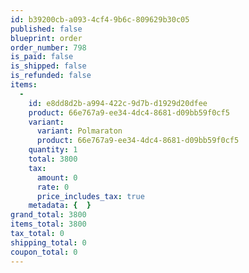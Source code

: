 ```yaml
---
id: b39200cb-a093-4cf4-9b6c-809629b30c05
published: false
blueprint: order
order_number: 798
is_paid: false
is_shipped: false
is_refunded: false
items:
  -
    id: e8dd8d2b-a994-422c-9d7b-d1929d20dfee
    product: 66e767a9-ee34-4dc4-8681-d09bb59f0cf5
    variant:
      variant: Polmaraton
      product: 66e767a9-ee34-4dc4-8681-d09bb59f0cf5
    quantity: 1
    total: 3800
    tax:
      amount: 0
      rate: 0
      price_includes_tax: true
    metadata: {  }
grand_total: 3800
items_total: 3800
tax_total: 0
shipping_total: 0
coupon_total: 0
---
```


